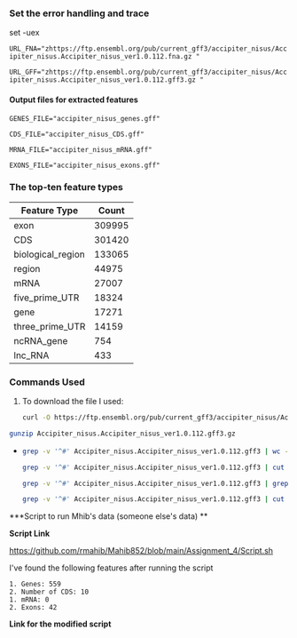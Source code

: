 



### Set the error handling and trace
set -uex



``` URL_FNA="zhttps://ftp.ensembl.org/pub/current_gff3/accipiter_nisus/Accipiter_nisus.Accipiter_nisus_ver1.0.112.fna.gz " ```

``` URL_GFF="zhttps://ftp.ensembl.org/pub/current_gff3/accipiter_nisus/Accipiter_nisus.Accipiter_nisus_ver1.0.112.gff3.gz " ```


#### Output files for extracted features
``` 
GENES_FILE="accipiter_nisus_genes.gff"
```

```
CDS_FILE="accipiter_nisus_CDS.gff"
``` 

``` 
MRNA_FILE="accipiter_nisus_mRNA.gff"

``` 
``` 
EXONS_FILE="accipiter_nisus_exons.gff"
```


### The top-ten feature types 
| Feature Type          | Count   |
|-----------------------|---------|
| exon                  | 309995  |
| CDS                   | 301420  |
| biological_region     | 133065  |
| region                | 44975   |
| mRNA                  | 27007   |
| five_prime_UTR        | 18324   |
| gene                  | 17271   |
| three_prime_UTR       | 14159   |
| ncRNA_gene            | 754     |
| lnc_RNA               | 433     |


### Commands Used

1. To download the file I used:
   ```bash
   curl -O https://ftp.ensembl.org/pub/current_gff3/accipiter_nisus/Accipiter_nisus.Accipiter_nisus_ver1.0.112.gff3.gz 


  ```bash
  gunzip Accipiter_nisus.Accipiter_nisus_ver1.0.112.gff3.gz
  ```

-
  ```bash
  grep -v '^#' Accipiter_nisus.Accipiter_nisus_ver1.0.112.gff3 | wc -l
  ``` 
 
  ```bash
  grep -v '^#' Accipiter_nisus.Accipiter_nisus_ver1.0.112.gff3 | cut -f1 | sort | uniq | wc -l
  ```

  ```bash
  grep -v '^#' Accipiter_nisus.Accipiter_nisus_ver1.0.112.gff3 | grep -c 'gene'
  ```

  ```bash
  grep -v '^#' Accipiter_nisus.Accipiter_nisus_ver1.0.112.gff3 | cut -f3 | sort | uniq -c | sort -nr | head -n 10
  ```

***Script to run Mhib's data (someone else's data) ** 

**Script Link**

https://github.com/rmahib/Mahib852/blob/main/Assignment_4/Script.sh 

I've found the following features after running the script

````
1. Genes: 559
2. Number of CDS: 10
1. mRNA: 0
2. Exons: 42
````

**Link for the modified script**




